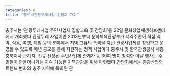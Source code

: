 ```yaml
---
categories: e
title: "충주시관광두레사업 간담회 개최"
---
```

충주시는 ‘관광두레사업 주민사업체 집합교육 및 간담회’를 22일 문화창업재생허브센터에서 개최했다.관광두레 사업이란 2013년부터 문화체육관광부가 지역주민이 직접 숙박, 식음, 여행, 체험 등의 분야에서 지역 고유의 특색을 지닌 관광사업체를 창업하고 운영할 수 있도록 매년 공모를 통해 지원하는 정책 사업이다.충주시 및 한국관광공사 세종충북지사 관계자, 신규 선정된 주민사업체 관계자 등 30여 명이 참석한 이날 행사는 주민들이 만들어나가는 지속 가능한 지역관광을 위해 마련됐다.간담회에서는 관광산업의 트렌드 변화와 충주 지역에 특화된 관